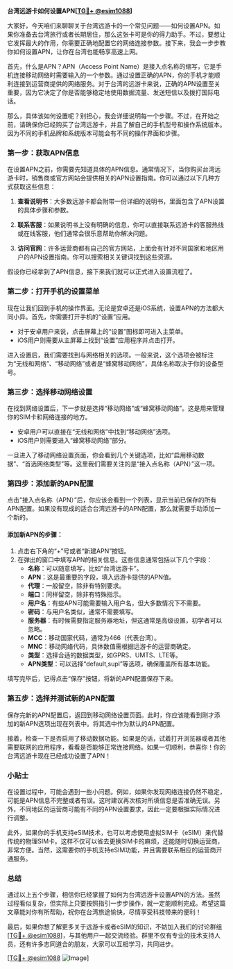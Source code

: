 **台湾远游卡如何设置APN[[TG💪+ @esim1088](https://t.me/s/esim1088)]**

大家好，今天咱们来聊聊关于台湾远游卡的一个常见问题——如何设置APN。如果你准备去台湾旅行或者长期居住，那么这张卡可是你的得力助手。不过，要想让它发挥最大的作用，你需要正确地配置它的网络连接参数。接下来，我会一步步教你如何设置APN，让你在台湾也能畅享高速上网。

首先，什么是APN？APN（Access Point Name）是接入点名称的缩写，它是手机连接移动网络时需要输入的一个参数。通过设置正确的APN，你的手机才能顺利连接到运营商提供的网络服务。对于台湾的远游卡来说，正确的APN设置至关重要，因为它决定了你是否能够稳定地使用数据流量、发送短信以及拨打国际电话。

那么，具体该如何设置呢？别担心，我会详细说明每一个步骤。不过，在开始之前，请确保你已经购买了台湾远游卡，并且了解自己的手机型号和操作系统版本。因为不同的手机品牌和系统版本可能会有不同的操作界面和步骤。

### 第一步：获取APN信息

在设置APN之前，你需要先知道具体的APN信息。通常情况下，当你购买台湾远游卡时，销售商或官方网站会提供相关的APN设置指南。你可以通过以下几种方式获取这些信息：

1. **查看说明书**：大多数远游卡都会附带一份详细的说明书，里面包含了APN设置的具体步骤和参数。
   
2. **联系客服**：如果说明书上没有明确的信息，你可以直接联系远游卡的客服热线或在线客服，他们通常会很乐意帮助你解决问题。
   
3. **访问官网**：许多运营商都有自己的官方网站，上面会有针对不同国家和地区用户的APN设置指南。你可以搜索相关关键词找到这些资源。

假设你已经拿到了APN信息，接下来我们就可以正式进入设置流程了。

### 第二步：打开手机的设置菜单

现在让我们回到手机的操作界面。无论是安卓还是iOS系统，设置APN的方法都大同小异。首先，你需要打开手机的“设置”应用。

- 对于安卓用户来说，点击屏幕上的“设置”图标即可进入主菜单。
- iOS用户则需要从主屏幕上找到“设置”应用程序并点击打开。

进入设置后，我们需要找到与网络相关的选项。一般来说，这个选项会被标注为“无线和网络”、“移动网络”或者是“蜂窝移动网络”，具体名称取决于你的设备型号。

### 第三步：选择移动网络设置

在找到网络设置后，下一步就是选择“移动网络”或“蜂窝移动网络”。这是用来管理你的SIM卡和网络连接的地方。

- 安卓用户可以直接在“无线和网络”中找到“移动网络”选项。
- iOS用户则需要进入“蜂窝移动网络”部分。

一旦进入了移动网络设置页面，你会看到几个关键选项，比如“启用移动数据”、“首选网络类型”等。这里我们需要关注的是“接入点名称（APN）”这一项。

### 第四步：添加新的APN配置

点击“接入点名称（APN）”后，你应该会看到一个列表，显示当前已保存的所有APN配置。如果没有现成的适合台湾远游卡的APN配置，那么就需要手动添加一个新的。

#### 添加新APN的步骤：
1. 点击右下角的“+”号或者“新建APN”按钮。
2. 在弹出的窗口中填写APN的相关信息。这些信息通常包括以下几个字段：
   - **名称**：可以随意填写，比如“台湾远游卡”。
   - **APN**：这是最重要的字段，填入远游卡提供的APN值。
   - **代理**：一般留空，除非有特别要求。
   - **端口**：同样留空，除非有特殊指示。
   - **用户名**：有些APN可能需要输入用户名，但大多数情况下不需要。
   - **密码**：与用户名类似，通常不需要填写。
   - **服务器**：有时候需要指定服务器地址，但这通常是高级设置，初学者可以忽略。
   - **MCC**：移动国家代码，通常为466（代表台湾）。
   - **MNC**：移动网络代码，具体数值需根据远游卡的运营商确定。
   - **类型**：选择合适的数据类型，如GPRS、UMTS、LTE等。
   - **APN类型**：可以选择“default,supl”等选项，确保覆盖所有基本功能。

填写完毕后，记得点击“保存”按钮，将新的APN配置保存下来。

### 第五步：选择并测试新的APN配置

保存完新的APN配置后，返回到移动网络设置页面。此时，你应该能看到刚才添加的新APN选项出现在列表中。将其选中作为默认的APN配置。

接着，检查一下是否启用了移动数据功能。如果是的话，试着打开浏览器或者其他需要联网的应用程序，看看是否能够正常连接网络。如果一切顺利，恭喜你！你的台湾远游卡现在已经成功设置了APN！

### 小贴士

在设置过程中，可能会遇到一些小问题。例如，如果你发现网络连接仍然不稳定，可能是APN信息不完整或者有误。这时建议再次核对所填信息是否准确无误。另外，不同地区的运营商可能有不同的APN设置要求，因此一定要根据实际情况进行调整。

此外，如果你的手机支持eSIM技术，也可以考虑使用虚拟SIM卡（eSIM）来代替传统的物理SIM卡。这样不仅可以省去更换SIM卡的麻烦，还能随时切换运营商，非常方便。当然，这需要你的手机支持eSIM功能，并且需要联系相应的运营商开通服务。

### 总结

通过以上五个步骤，相信你已经掌握了如何为台湾远游卡设置APN的方法。虽然过程看似复杂，但实际上只要按照指引一步步操作，就一定能顺利完成。希望这篇文章能对你有所帮助，祝你在台湾旅途愉快，尽情享受科技带来的便利！

最后，如果你想了解更多关于远游卡或者eSIM的知识，不妨加入我们的讨论群组[[TG💪+ @esim1088](https://t.me/s/esim1088)]，与其他用户一起交流经验。群里不仅有专业的技术支持人员，还有许多志同道合的朋友，大家可以互相学习，共同进步。

[[TG💪+ @esim1088](https://t.me/s/esim1088) ![Image](https://i.postimg.cc/4NQfJmqS/Snipaste-2025-05-13-00-14-12.png)]